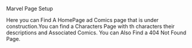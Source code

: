 Marvel Page Setup

Here you can Find A HomePage ad Comics page that is under construction.You can find a Characters Page with th characters their descriptions and Associated Comics. You can Also Find a 404 Not Found Page.